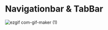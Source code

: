  # Navigationbar & TabBar

![ezgif com-gif-maker (1)](https://user-images.githubusercontent.com/13710309/153770453-d3aeb125-7346-447f-8b97-a83c4dd7ccaa.gif)
